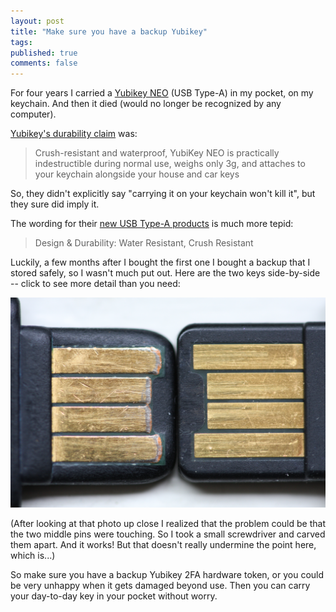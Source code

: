 ```yaml
---
layout: post
title: "Make sure you have a backup Yubikey"
tags:
published: true
comments: false
---
```


For four years I carried a [Yubikey NEO](https://support.yubico.com/hc/en-us/articles/360013714579-YubiKey-NEO) (USB Type-A) in my pocket, on my keychain. And then it died (would no longer be recognized by any computer).

[Yubikey's durability claim](https://web.archive.org/web/20170212170854/https://www.yubico.com/products/yubikey-hardware/yubikey-neo) was:

> Crush-resistant and waterproof, YubiKey NEO is practically indestructible during normal use, weighs only 3g, and attaches to your keychain alongside your house and car keys

So, they didn't explicitly say "carrying it on your keychain won't kill it", but they sure did imply it.

The wording for their [new USB Type-A products](https://www.yubico.com/ca/product/yubikey-5-nfc/) is much more tepid:

> Design & Durability: Water Resistant, Crush Resistant

Luckily, a few months after I bought the first one I bought a backup that I stored safely, so I wasn't much put out. Here are the two keys side-by-side -- click to see more detail than you need:

<a href="/assets/img/blog/yubikeys.jpg">
  <img src="/assets/img/blog/yubikeys.jpg" alt="two Yubikeys, one more worn than the other">
</a>

(After looking at that photo up close I realized that the problem could be that the two middle pins were touching. So I took a small screwdriver and carved them apart. And it works! But that doesn't really undermine the point here, which is...)

So make sure you have a backup Yubikey 2FA hardware token, or you could be very unhappy when it gets damaged beyond use. Then you can carry your day-to-day key in your pocket without worry.
